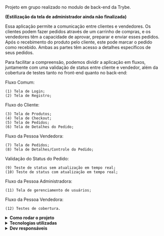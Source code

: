 Projeto em grupo realizado no modulo de back-end da Trybe.

**(Estilização da tela de administrador ainda não finalizada)**

Essa aplicação permite a comunicação entre clientes e vendedores. Os clientes podem fazer pedidos através de um carrinho de compras, e os vendedores têm a capacidade de aprovar, preparar e enviar esses pedidos. Após o recebimento do produto pelo cliente, este pode marcar o pedido como recebido. Ambas as partes têm acesso a detalhes específicos de seus pedidos.

Para facilitar a compreensão, podemos dividir a aplicação em fluxos, juntamente com uma validação de status entre cliente e vendedor, além da cobertura de testes tanto no front-end quanto no back-end:

Fluxo Comum:

    (1) Tela de Login;
    (2) Tela de Registro;

Fluxo do Cliente:

    (3) Tela de Produtos;
    (4) Tela de Checkout;
    (5) Tela de Pedidos;
    (6) Tela de Detalhes do Pedido;

Fluxo da Pessoa Vendedora:

    (7) Tela de Pedidos;
    (8) Tela de Detalhes/Controle do Pedido;

Validação do Status do Pedido:

    (9) Teste de status sem atualização em tempo real;
    (10) Teste de status com atualização em tempo real;

Fluxo da Pessoa Administradora:

    (11) Tela de gerenciamento de usuários;

Fluxo da Pessoa Vendedora:

    (12) Testes de cobertura.

<details>
  <summary><strong>Como rodar o projeto</strong></summary>
    
- `npm install` na raiz do projeto, dentro de back-end/ e front-end/;
- `docker compose up -d` na raiz do projeto;
- `npm run db:reset`na raiz do projeto;
- `localhost:3000` no browser;
 
</details>

<details>
  <summary><strong>Tecnologias utilizadas</strong></summary>
  
- `Node.js`
- `React`
- `Context API`
- `Sequelize`
- `Arquitetura MSC`
- `Express`
- `MySql`

</details>

<details>
  <summary><strong>Dev responsáveis</strong></summary>
  
- [@victorftw](https://github.com/victorftw)
- [@titi0001](https://github.com/titi0001)
- [@tiagohasse](https://github.com/tiagohasse)
- [@Gustavo-Aquino-1](https://github.com/Gustavo-Aquino-1)

</details>
